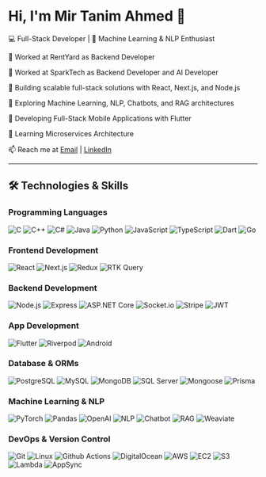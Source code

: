 # Hi, I'm Mir Tanim Ahmed 👋

💻 Full-Stack Developer | 🤖 Machine Learning & NLP Enthusiast

🔹 Worked at RentYard as Backend Developer

🔹 Worked at SparkTech as Backend Developer and AI Developer

🔹 Building scalable full-stack solutions with React, Next.js, and Node.js

🔹 Exploring Machine Learning, NLP, Chatbots, and RAG architectures

🔹 Developing Full-Stack Mobile Applications with Flutter

🔹 Learning Microservices Architecture

📫 Reach me at [Email](mailto:mir.tanim.ahmed1@gmail.com) | [LinkedIn](https://linkedin.com/in/yourprofile)

---
## 🛠️ Technologies & Skills

### **Programming Languages**
![C](https://img.shields.io/badge/-C-333?style=flat&logo=c)
![C++](https://img.shields.io/badge/-C++-333?style=flat&logo=cplusplus)
![C#](https://img.shields.io/badge/-C%23-333?style=flat&logo=c-sharp)
![Java](https://img.shields.io/badge/-Java-333?style=flat&logo=java)
![Python](https://img.shields.io/badge/-Python-333?style=flat&logo=python)
![JavaScript](https://img.shields.io/badge/-JavaScript-333?style=flat&logo=javascript)
![TypeScript](https://img.shields.io/badge/-TypeScript-333?style=flat&logo=typescript)
![Dart](https://img.shields.io/badge/-Dart-333?style=flat&logo=dart)
![Go](https://img.shields.io/badge/-Go-333?style=flat&logo=go)

### **Frontend Development**
![React](https://img.shields.io/badge/-React-333?style=flat&logo=react)
![Next.js](https://img.shields.io/badge/-Next.js-333?style=flat&logo=next.js&logoColor=white)
![Redux](https://img.shields.io/badge/-Redux-333?style=flat&logo=redux)
![RTK Query](https://img.shields.io/badge/-RTK%20Query-333?style=flat)

### **Backend Development**
![Node.js](https://img.shields.io/badge/-Node.js-333?style=flat&logo=node.js)
![Express](https://img.shields.io/badge/-Express-333?style=flat&logo=express)
![ASP.NET Core](https://img.shields.io/badge/-ASP.NET%20Core-333?style=flat&logo=.net)
![Socket.io](https://img.shields.io/badge/-Socket.io-333?style=flat&logo=socket.io)
![Stripe](https://img.shields.io/badge/-Stripe-333?style=flat&logo=stripe)
![JWT](https://img.shields.io/badge/-JWT-333?style=flat&logo=json-web-tokens)

### **App Development**
![Flutter](https://img.shields.io/badge/-Flutter-333?style=flat&logo=flutter)
![Riverpod](https://img.shields.io/badge/-Riverpod-333?style=flat)
![Android](https://img.shields.io/badge/-Android-333?style=flat&logo=android)

### **Database & ORMs**
![PostgreSQL](https://img.shields.io/badge/-PostgreSQL-333?style=flat&logo=postgresql)
![MySQL](https://img.shields.io/badge/-MySQL-333?style=flat&logo=mysql)
![MongoDB](https://img.shields.io/badge/-MongoDB-333?style=flat&logo=mongodb)
![SQL Server](https://img.shields.io/badge/-Microsoft%20SQL%20Server-333?style=flat&logo=microsoft-sql-server)
![Mongoose](https://img.shields.io/badge/-Mongoose-333?style=flat)
![Prisma](https://img.shields.io/badge/-Prisma-333?style=flat&logo=prisma)

### **Machine Learning & NLP**
![PyTorch](https://img.shields.io/badge/-PyTorch-333?style=flat&logo=pytorch)
![Pandas](https://img.shields.io/badge/-Pandas-333?style=flat&logo=pandas)
![OpenAI](https://img.shields.io/badge/-OpenAI-333?style=flat&logo=openai)
![NLP](https://img.shields.io/badge/-NLP-333?style=flat)
![Chatbot](https://img.shields.io/badge/-Chatbot-333?style=flat)
![RAG](https://img.shields.io/badge/-RAG-333?style=flat)
![Weaviate](https://img.shields.io/badge/-Weaviate-333?style=flat&logo=weaviate)

### **DevOps & Version Control**
![Git](https://img.shields.io/badge/-Git-333?style=flat&logo=git)
![Linux](https://img.shields.io/badge/-Linux-333?style=flat&logo=linux)
![Github Actions](https://img.shields.io/badge/-Github%20Actions-333?style=flat&logo=github-actions)
![DigitalOcean](https://img.shields.io/badge/-DigitalOcean-333?style=flat&logo=DigitalOcean)
![AWS](https://img.shields.io/badge/-AWS-333?style=flat&logo=amazon-aws)
![EC2](https://img.shields.io/badge/-EC2-333?style=flat&logo=amazon-ec2)
![S3](https://img.shields.io/badge/-S3-333?style=flat&logo=amazon-s3)
![Lambda](https://img.shields.io/badge/-Lambda-333?style=flat&logo=aws-lambda)
![AppSync](https://img.shields.io/badge/-AppSync-333?style=flat&logo=aws-appsync)
